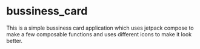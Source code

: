 # bussiness_card


This is a simple bussiness card application which uses jetpack compose to make a few composable functions and uses different icons to make it look better.
